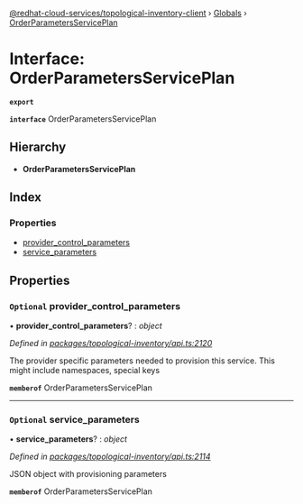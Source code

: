 [@redhat-cloud-services/topological-inventory-client](../README.md) › [Globals](../globals.md) › [OrderParametersServicePlan](orderparametersserviceplan.md)

# Interface: OrderParametersServicePlan

**`export`** 

**`interface`** OrderParametersServicePlan

## Hierarchy

* **OrderParametersServicePlan**

## Index

### Properties

* [provider_control_parameters](orderparametersserviceplan.md#optional-provider_control_parameters)
* [service_parameters](orderparametersserviceplan.md#optional-service_parameters)

## Properties

### `Optional` provider_control_parameters

• **provider_control_parameters**? : *object*

*Defined in [packages/topological-inventory/api.ts:2120](https://github.com/leSamo/javascript-clients/blob/master/packages/topological-inventory/api.ts#L2120)*

The provider specific parameters needed to provision this service. This might include namespaces, special keys

**`memberof`** OrderParametersServicePlan

___

### `Optional` service_parameters

• **service_parameters**? : *object*

*Defined in [packages/topological-inventory/api.ts:2114](https://github.com/leSamo/javascript-clients/blob/master/packages/topological-inventory/api.ts#L2114)*

JSON object with provisioning parameters

**`memberof`** OrderParametersServicePlan
